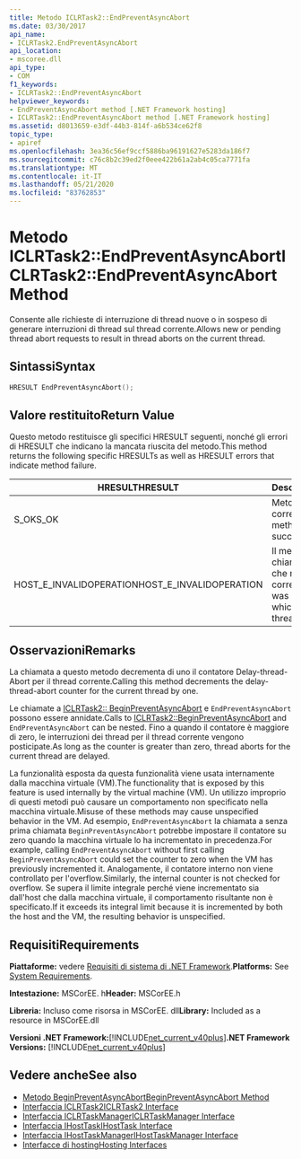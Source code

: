 ```yaml
---
title: Metodo ICLRTask2::EndPreventAsyncAbort
ms.date: 03/30/2017
api_name:
- ICLRTask2.EndPreventAsyncAbort
api_location:
- mscoree.dll
api_type:
- COM
f1_keywords:
- ICLRTask2::EndPreventAsyncAbort
helpviewer_keywords:
- EndPreventAsyncAbort method [.NET Framework hosting]
- ICLRTask2::EndPreventAsyncAbort method [.NET Framework hosting]
ms.assetid: d8013659-e3df-44b3-814f-a6b534ce62f8
topic_type:
- apiref
ms.openlocfilehash: 3ea36c56ef9ccf5886ba96191627e5283da186f7
ms.sourcegitcommit: c76c8b2c39ed2f0eee422b61a2ab4c05ca7771fa
ms.translationtype: MT
ms.contentlocale: it-IT
ms.lasthandoff: 05/21/2020
ms.locfileid: "83762853"
---
```

# <a name="iclrtask2endpreventasyncabort-method"></a><span data-ttu-id="6b68b-102">Metodo ICLRTask2::EndPreventAsyncAbort</span><span class="sxs-lookup"><span data-stu-id="6b68b-102">ICLRTask2::EndPreventAsyncAbort Method</span></span>
<span data-ttu-id="6b68b-103">Consente alle richieste di interruzione di thread nuove o in sospeso di generare interruzioni di thread sul thread corrente.</span><span class="sxs-lookup"><span data-stu-id="6b68b-103">Allows new or pending thread abort requests to result in thread aborts on the current thread.</span></span>  
  
## <a name="syntax"></a><span data-ttu-id="6b68b-104">Sintassi</span><span class="sxs-lookup"><span data-stu-id="6b68b-104">Syntax</span></span>  
  
```cpp  
HRESULT EndPreventAsyncAbort();  
```  
  
## <a name="return-value"></a><span data-ttu-id="6b68b-105">Valore restituito</span><span class="sxs-lookup"><span data-stu-id="6b68b-105">Return Value</span></span>  
 <span data-ttu-id="6b68b-106">Questo metodo restituisce gli specifici HRESULT seguenti, nonché gli errori di HRESULT che indicano la mancata riuscita del metodo.</span><span class="sxs-lookup"><span data-stu-id="6b68b-106">This method returns the following specific HRESULTs as well as HRESULT errors that indicate method failure.</span></span>  
  
|<span data-ttu-id="6b68b-107">HRESULT</span><span class="sxs-lookup"><span data-stu-id="6b68b-107">HRESULT</span></span>|<span data-ttu-id="6b68b-108">Descrizione</span><span class="sxs-lookup"><span data-stu-id="6b68b-108">Description</span></span>|  
|-------------|-----------------|  
|<span data-ttu-id="6b68b-109">S_OK</span><span class="sxs-lookup"><span data-stu-id="6b68b-109">S_OK</span></span>|<span data-ttu-id="6b68b-110">Metodo completato correttamente.</span><span class="sxs-lookup"><span data-stu-id="6b68b-110">The method completed successfully.</span></span>|  
|<span data-ttu-id="6b68b-111">HOST_E_INVALIDOPERATION</span><span class="sxs-lookup"><span data-stu-id="6b68b-111">HOST_E_INVALIDOPERATION</span></span>|<span data-ttu-id="6b68b-112">Il metodo è stato chiamato su un thread che non è il thread corrente.</span><span class="sxs-lookup"><span data-stu-id="6b68b-112">The method was called on a thread which is not the current thread.</span></span>|  
  
## <a name="remarks"></a><span data-ttu-id="6b68b-113">Osservazioni</span><span class="sxs-lookup"><span data-stu-id="6b68b-113">Remarks</span></span>  
 <span data-ttu-id="6b68b-114">La chiamata a questo metodo decrementa di uno il contatore Delay-thread-Abort per il thread corrente.</span><span class="sxs-lookup"><span data-stu-id="6b68b-114">Calling this method decrements the delay-thread-abort counter for the current thread by one.</span></span>  
  
 <span data-ttu-id="6b68b-115">Le chiamate a [ICLRTask2:: BeginPreventAsyncAbort](iclrtask2-beginpreventasyncabort-method.md) e `EndPreventAsyncAbort` possono essere annidate.</span><span class="sxs-lookup"><span data-stu-id="6b68b-115">Calls to [ICLRTask2::BeginPreventAsyncAbort](iclrtask2-beginpreventasyncabort-method.md) and `EndPreventAsyncAbort` can be nested.</span></span> <span data-ttu-id="6b68b-116">Fino a quando il contatore è maggiore di zero, le interruzioni dei thread per il thread corrente vengono posticipate.</span><span class="sxs-lookup"><span data-stu-id="6b68b-116">As long as the counter is greater than zero, thread aborts for the current thread are delayed.</span></span>  
  
 <span data-ttu-id="6b68b-117">La funzionalità esposta da questa funzionalità viene usata internamente dalla macchina virtuale (VM).</span><span class="sxs-lookup"><span data-stu-id="6b68b-117">The functionality that is exposed by this feature is used internally by the virtual machine (VM).</span></span> <span data-ttu-id="6b68b-118">Un utilizzo improprio di questi metodi può causare un comportamento non specificato nella macchina virtuale.</span><span class="sxs-lookup"><span data-stu-id="6b68b-118">Misuse of these methods may cause unspecified behavior in the VM.</span></span> <span data-ttu-id="6b68b-119">Ad esempio, `EndPreventAsyncAbort` la chiamata a senza prima chiamata `BeginPreventAsyncAbort` potrebbe impostare il contatore su zero quando la macchina virtuale lo ha incrementato in precedenza.</span><span class="sxs-lookup"><span data-stu-id="6b68b-119">For example, calling `EndPreventAsyncAbort` without first calling `BeginPreventAsyncAbort` could set the counter to zero when the VM has previously incremented it.</span></span> <span data-ttu-id="6b68b-120">Analogamente, il contatore interno non viene controllato per l'overflow.</span><span class="sxs-lookup"><span data-stu-id="6b68b-120">Similarly, the internal counter is not checked for overflow.</span></span> <span data-ttu-id="6b68b-121">Se supera il limite integrale perché viene incrementato sia dall'host che dalla macchina virtuale, il comportamento risultante non è specificato.</span><span class="sxs-lookup"><span data-stu-id="6b68b-121">If it exceeds its integral limit because it is incremented by both the host and the VM, the resulting behavior is unspecified.</span></span>  
  
## <a name="requirements"></a><span data-ttu-id="6b68b-122">Requisiti</span><span class="sxs-lookup"><span data-stu-id="6b68b-122">Requirements</span></span>  
 <span data-ttu-id="6b68b-123">**Piattaforme:** vedere [Requisiti di sistema di .NET Framework](../../get-started/system-requirements.md).</span><span class="sxs-lookup"><span data-stu-id="6b68b-123">**Platforms:** See [System Requirements](../../get-started/system-requirements.md).</span></span>  
  
 <span data-ttu-id="6b68b-124">**Intestazione:** MSCorEE. h</span><span class="sxs-lookup"><span data-stu-id="6b68b-124">**Header:** MSCorEE.h</span></span>  
  
 <span data-ttu-id="6b68b-125">**Libreria:** Incluso come risorsa in MSCorEE. dll</span><span class="sxs-lookup"><span data-stu-id="6b68b-125">**Library:** Included as a resource in MSCorEE.dll</span></span>  
  
 <span data-ttu-id="6b68b-126">**Versioni .NET Framework:**[!INCLUDE[net_current_v40plus](../../../../includes/net-current-v40plus-md.md)]</span><span class="sxs-lookup"><span data-stu-id="6b68b-126">**.NET Framework Versions:** [!INCLUDE[net_current_v40plus](../../../../includes/net-current-v40plus-md.md)]</span></span>  
  
## <a name="see-also"></a><span data-ttu-id="6b68b-127">Vedere anche</span><span class="sxs-lookup"><span data-stu-id="6b68b-127">See also</span></span>

- [<span data-ttu-id="6b68b-128">Metodo BeginPreventAsyncAbort</span><span class="sxs-lookup"><span data-stu-id="6b68b-128">BeginPreventAsyncAbort Method</span></span>](iclrtask2-beginpreventasyncabort-method.md)
- [<span data-ttu-id="6b68b-129">Interfaccia ICLRTask2</span><span class="sxs-lookup"><span data-stu-id="6b68b-129">ICLRTask2 Interface</span></span>](iclrtask2-interface.md)
- [<span data-ttu-id="6b68b-130">Interfaccia ICLRTaskManager</span><span class="sxs-lookup"><span data-stu-id="6b68b-130">ICLRTaskManager Interface</span></span>](iclrtaskmanager-interface.md)
- [<span data-ttu-id="6b68b-131">Interfaccia IHostTask</span><span class="sxs-lookup"><span data-stu-id="6b68b-131">IHostTask Interface</span></span>](ihosttask-interface.md)
- [<span data-ttu-id="6b68b-132">Interfaccia IHostTaskManager</span><span class="sxs-lookup"><span data-stu-id="6b68b-132">IHostTaskManager Interface</span></span>](ihosttaskmanager-interface.md)
- [<span data-ttu-id="6b68b-133">Interfacce di hosting</span><span class="sxs-lookup"><span data-stu-id="6b68b-133">Hosting Interfaces</span></span>](hosting-interfaces.md)
